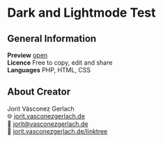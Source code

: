 # Dark and Lightmode Test

## General Information
**Preview** [open](https://jorit.vasconezgerlach.de/host/dark-and-lightmode-test-git/)\
**Licence** Free to copy, edit and share\
**Languages** PHP, HTML, CSS

## About Creator
Jorit Vásconez Gerlach\
🌐 [jorit.vasconezgerlach.de](https://jorit.vasconezgerlach.de)\
📧 [jorit@vasconezgerlach.de](mailto:jorit@vasconezgerlach.de)\
🔗 [jorit.vasconezgerlach.de/linktree](https://jorit.vasconezgerlach.de/linktree)
